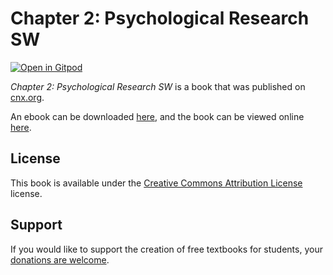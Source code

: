 # Chapter 2: Psychological Research SW

[![Open in Gitpod](https://gitpod.io/button/open-in-gitpod.svg)](https://gitpod.io/from-referrer/)

_Chapter 2: Psychological Research SW_ is a book that was published on [cnx.org](https://cnx.org/).

An ebook can be downloaded [here](https://github.com/cnx-user-books/cnxbook-chapter-2-psychological-research-sw/releases/latest), and the book can be viewed online [here](https://github.com/cnx-user-books/cnxbook-chapter-2-psychological-research-sw/releases/latest).

## License
This book is available under the [Creative Commons Attribution License](./LICENSE) license.

## Support
If you would like to support the creation of free textbooks for students, your [donations are welcome](https://riceconnect.rice.edu/donation/support-openstax-banner).

